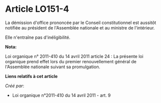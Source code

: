 # Article LO151-4

La démission d'office prononcée par le Conseil constitutionnel est aussitôt notifiée au président de l'Assemblée nationale et
au ministre de l'intérieur. 

Elle n'entraîne pas d'inéligibilité.

**Nota:**

Loi organique n° 2011-410 du 14 avril 2011 article 24 : La présente loi organique prend effet lors du premier renouvellement
général de l'Assemblée nationale suivant sa promulgation.

**Liens relatifs à cet article**

_Créé par_:

  - Loi organique n°2011-410 du 14 avril 2011 - art. 9
